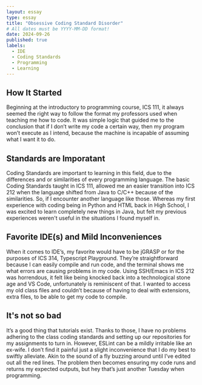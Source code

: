 ```yaml
---
layout: essay
type: essay
title: "Obsessive Coding Standard Disorder"
# All dates must be YYYY-MM-DD format!
date: 2024-09-26
published: true
labels:
  - IDE
  - Coding Standards
  - Programming
  - Learning
---
```


## How It Started
Beginning at the introductory to programming course, ICS 111, it always seemed the right way to follow the format my professors used when teaching me how to code. It was simple logic that guided me to the conclusion that if I don’t write my code a certain way, then my program won’t execute as I intend, because the machine is incapable of assuming what I want it to do. 

## Standards are Imporatant
Coding Standards are important to learning in this field, due to the differences and or similarities of every programming language. The basic Coding Standards taught in ICS 111, allowed me an easier transition into ICS 212 when the language shifted from Java to C/C++ because of the similarities. So, if I encounter another language like those. Whereas my first experience with coding being in Python and HTML back in High School, I was excited to learn completely new things in Java, but felt my previous experiences weren't useful in the situations I found myself in. 

## Favorite IDE(s) and Mild Inconveniences 
When it comes to IDE’s, my favorite would have to be jGRASP or for the purposes of ICS 314, Typescript Playground. They’re straightforward because I can easily compile and run code, and the terminal shows me what errors are causing problems in my code. Using SSH/Emacs in ICS 212 was horrendous, it felt like being knocked back into a technological stone age and VS Code, unfortunately is reminiscent of that. I wanted to access my old class files and couldn’t because of having to deal with extensions, extra files, to be able to get my code to compile.

## It's not so bad
It’s a good thing that tutorials exist. Thanks to those, I have no problems adhering to the class coding standards and setting up our repositories for my assignments to turn in. However, ESLint can be a mildly irritable like an ex-wife. I don’t find it painful just a slight inconvenience that I do my best to swiftly alleviate. Akin to the sound of a fly buzzing around until I’ve edited out all the red lines. The problem then becomes ensuring my code runs and returns my expected outputs, but hey that’s just another Tuesday when programming. 
